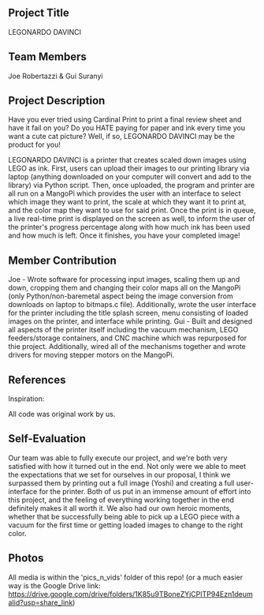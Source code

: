 ## Project Title
LEGONARDO DAVINCI

## Team Members
Joe Robertazzi & Gui Suranyi

## Project Description
Have you ever tried using Cardinal Print to print a final review sheet and have it fail on you? Do you HATE paying for 
paper and ink every time you want a cute cat picture? Well, if so, LEGONARDO DAVINCI may be the product for you! 

LEGONARDO DAVINCI is a printer that creates scaled down images using LEGO as ink. First, users can upload their images to
our printing library via laptop (anything downloaded on your computer will convert and add to the library) via Python script.
Then, once uploaded, the program and printer are all run on a MangoPi which provides the user with an interface to select 
which image they want to print, the scale at which they want it to print at, and the color map they want to use for said print.
Once the print is in queue, a live real-time print is displayed on the screen as well, to inform the user of the printer's 
progress percentage along with how much ink has been used and how much is left. Once it finishes, you have your completed
image!

## Member Contribution
Joe - Wrote software for processing input images, scaling them up and down, cropping them and changing their color maps all
      on the MangoPi (only Python/non-baremetal aspect being the image conversion from downloads on laptop to bitmaps.c file).
      Additionally, wrote the user interface for the printer including the title splash screen, menu consisting of loaded images
      on the printer, and interface while printing.
Gui - Built and designed all aspects of the printer itself including the vacuum mechanism, LEGO feeders/storage containers, and 
      CNC machine which was repurposed for thie project. Additionally, wired all of the mechanisms together and wrote drivers for 
      moving stepper motors on the MangoPi.

## References
Inspiration: 

All code was original work by us.

## Self-Evaluation
Our team was able to fully execute our project, and we're both very satisfied with how it turned out in the end. Not only were we 
able to meet the expectations that we set for ourselves in our proposal, I think we surpassed them by printing out a full image
(Yoshi) and creating a full user-interface for the printer. Both of us put in an immense amount of effort into this project, and
the feeling of everything working together in the end definitely makes it all worth it. We also had our own heroic moments, whether
that be successfully being able to pick up a LEGO piece with a vacuum for the first time or getting loaded images to change to the
right color.

## Photos
All media is within the 'pics_n_vids' folder of this repo! 
(or a much easier way is the Google Drive link: https://drive.google.com/drive/folders/1K85u9TBoneZYjCPITP94Ezn1deumaIid?usp=share_link)
